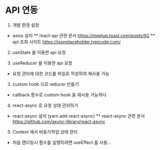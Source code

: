 # API 연동

1. 개발 환경 설정
- axios 설치
** react-api 관련 문서 https://meetup.toast.com/posts/92
** api 조회 사이트 https://jsonplaceholder.typicode.com/

2. useState 를 이용한 api 요청

3. useReducer 를 이용한 api 요청
- 요청 관리에 대한 코드를 파일로 작성하여 재사용 가능

3. custom hook 으로 reducer 만들기
- callback 함수로 custom hook 을 재사용 가능하다

4. react-async 로 요청 상태 관리하기
- react-async 설치 (yarn add react-async)
** react-async 관련 문서 https://github.com/async-library/react-async

5. Context 에서 비동기작업 상태 관리
- 처음 랜더링시 함수를 실행하려면 useEffect 를 사용...